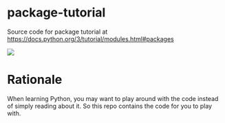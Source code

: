 # package-tutorial
Source code for package tutorial at https://docs.python.org/3/tutorial/modules.html#packages

![](https://i.imgur.com/yfy2aaI.png)

# Rationale

When learning Python, you may want to play around with the code
instead of simply reading about it. So this repo contains the code for
you to play with.
